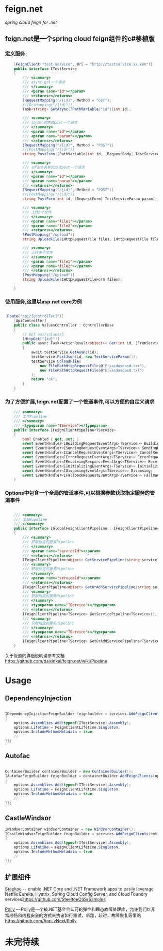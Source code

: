 # feign.net

*spring cloud feign for .net*

## feign.net是一个spring cloud feign组件的c#移植版


### 定义服务 : 

```csharp
    [FeignClient("test-service", Url = "http://testservice.xx.com")]
    public interface ITestService
    {
        /// <summary>
        /// async get一个请求
        /// </summary>
        /// <param name="id"></param>
        /// <returns></returns>
        [RequestMapping("/{id}", Method = "GET");
        //[GetMapping("/{id}")]
        Task<string> GetAsync([PathVariable("id")]int id);

        /// <summary>
        /// 以json的方式post一个请求
        /// </summary>
        /// <param name="id"></param>
        /// <param name="param"></param>
        /// <returns></returns>
        [RequestMapping("/{id}", Method = "POST")]
        //[PostMapping("/{id}")]
        string PostJson([PathVariable]int id, [RequestBody] TestServiceParam param);

        /// <summary>
        /// 以form表单的方式post一个请求
        /// </summary>
        /// <param name="id"></param>
        /// <param name="param"></param>
        /// <returns></returns>
        [RequestMapping("/{id}", Method = "POST")]
        //[PostMapping("/{id}")]
        string PostForm(int id, [RequestForm] TestServiceParam param);

        /// <summary>
        /// 上传2个文件
        /// </summary>
        /// <param name="file1"></param>
        /// <param name="file2"></param>
        /// <returns></returns>
        [PostMapping("/upload")]
        string UploadFile(IHttpRequestFile file1, IHttpRequestFile file2);

        /// <summary>
        /// 上传多个文件
        /// </summary>
        /// <param name="file1"></param>
        /// <param name="file2"></param>
        /// <returns></returns>
        [PostMapping("/upload")]
        string UploadFile(IHttpRequestFileForm files);

    }
```

### 使用服务,这里以asp.net core为例

```csharp

[Route("api/[controller]")]
    [ApiController]
    public class ValuesController : ControllerBase
    {
        // GET api/values/5
        [HttpGet("{id}")]
        public async Task<ActionResult<object>> Get(int id, [FromServices] ITestService testService)
        {
            await testService.GetAsync(id);
			testService.PostJson(id, new TestServiceParam());
            testService.UploadFile(
                new FilePathHttpRequestFile(@"E:\asdasdasd.txt"),
                new FilePathHttpRequestFile(@"E:\asdasdasd.txt")
            );
            return "ok";
        }
    }

```


### 为了方便扩展,feign.net配置了一个管道事件,可以方便的自定义请求


```csharp
    /// <summary>
    /// 工作Pipeline
    /// </summary>
    /// <typeparam name="TService"></typeparam>
    public interface IFeignClientPipeline<TService>
    {
        bool Enabled { get; set; }
        event EventHandler<IBuildingRequestEventArgs<TService>> BuildingRequest;
        event EventHandler<ISendingRequestEventArgs<TService>> SendingRequest;
        event EventHandler<ICancelRequestEventArgs<TService>> CancelRequest;
        event EventHandler<IErrorRequestEventArgs<TService>> ErrorRequest;
        event EventHandler<IReceivingResponseEventArgs<TService>> ReceivingResponse;
        event EventHandler<IInitializingEventArgs<TService>> Initializing;
        event EventHandler<IDisposingEventArgs<TService>> Disposing;
        event EventHandler<IFallbackRequestEventArgs<TService>> FallbackRequest;
    }
```

### Options中包含一个全局的管道事件,可以根据参数获取指定服务的管道事件

```csharp

    /// <summary>
    /// 全局Pipeline
    /// </summary>
    public interface IGlobalFeignClientPipeline : IFeignClientPipeline<object>
    {
        /// <summary>
        /// 获取指定的服务Pipeline
        /// </summary>
        /// <param name="serviceId"></param>
        /// <returns></returns>
        IFeignClientPipeline<object> GetServicePipeline(string serviceId);
        /// <summary>
        /// 获取指定的服务Pipeline
        /// </summary>
        /// <param name="serviceId"></param>
        /// <returns></returns>
        IFeignClientPipeline<object> GetOrAddServicePipeline(string serviceId);
        /// <summary>
        /// 获取指定的服务Pipeline
        /// </summary>
        /// <typeparam name="TService"></typeparam>
        /// <returns></returns>
        IFeignClientPipeline<TService> GetServicePipeline<TService>();
        /// <summary>
        /// 获取指定的服务Pipeline
        /// </summary>
        /// <typeparam name="TService"></typeparam>
        /// <returns></returns>
        IFeignClientPipeline<TService> GetOrAddServicePipeline<TService>();
    }

```

关于管道的详细说明请参考文档 https://github.com/daixinkai/feign.net/wiki/Pipeline


# Usage

## DependencyInjection

```csharp

IDependencyInjectionFeignBuilder feignBuilder = services.AddFeignClients(options=>
{
    options.Assemblies.Add(typeof(ITestService).Assembly);
    options.Lifetime = FeignClientLifetime.Singleton;
    options.IncludeMethodMetadata = true;
    //````
});

```

## Autofac

```csharp

ContainerBuilder containerBuilder = new ContainerBuilder();
IAutofacFeignBuilder feignBuilder = containerBuilder.AddFeignClients(options=>
{
    options.Assemblies.Add(typeof(ITestService).Assembly);
    options.Lifetime = FeignClientLifetime.Singleton;
    options.IncludeMethodMetadata = true;
    //````
});

```

## CastleWindsor

```csharp
IWindsorContainer windsorContainer = new WindsorContainer();
ICastleWindsorFeignBuilder feignBuilder = services.AddFeignClients(options=>
{
    options.Assemblies.Add(typeof(ITestService).Assembly);
    options.Lifetime = FeignClientLifetime.Singleton;
    options.IncludeMethodMetadata = true;
    //````
});

```





## 扩展组件

[Steeltoe](https://github.com/daixinkai/feign.net/tree/master/src/Feign.Steeltoe) -- enable .NET Core and .NET Framework apps to easily leverage Netflix Eureka, Hystrix, Spring Cloud Config Server, and Cloud Foundry services:https://github.com/SteeltoeOSS/Samples

[Polly](https://github.com/daixinkai/feign.net/tree/master/src/Feign.Polly) -- Polly是一个被.NET基金会认可的弹性和瞬态故障处理库，允许我们以非常顺畅和线程安全的方式来执诸如行重试，断路，超时，故障恢复等策略 https://github.com/App-vNext/Polly


# 未完待续

